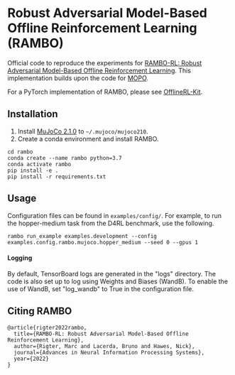 # Robust Adversarial Model-Based Offline Reinforcement Learning (RAMBO)

Official code to reproduce the experiments for [RAMBO-RL: Robust Adversarial Model-Based Offline Reinforcement Learning](https://arxiv.org/abs/2204.12581). This implementation builds upon the code for [MOPO](https://github.com/tianheyu927/mopo).

For a PyTorch implementation of RAMBO, please see [OfflineRL-Kit](https://github.com/yihaosun1124/OfflineRL-Kit).

## Installation
1. Install [MuJoCo 2.1.0](https://github.com/deepmind/mujoco/releases) to `~/.mujoco/mujoco210`.
2. Create a conda environment and install RAMBO.
```
cd rambo
conda create --name rambo python=3.7
conda activate rambo
pip install -e .
pip install -r requirements.txt
```

## Usage
Configuration files can be found in `examples/config/`. For example, to run the hopper-medium task from the D4RL benchmark, use the following.

```
rambo run_example examples.development --config examples.config.rambo.mujoco.hopper_medium --seed 0 --gpus 1
```


#### Logging

By default, TensorBoard logs are generated in the "logs" directory. The code is also set up to log using Weights and Biases (WandB). To enable the use of WandB, set "log_wandb" to True in the configuration file.


## Citing RAMBO

```
@article{rigter2022rambo,
  title={RAMBO-RL: Robust Adversarial Model-Based Offline Reinforcement Learning},
  author={Rigter, Marc and Lacerda, Bruno and Hawes, Nick},
  journal={Advances in Neural Information Processing Systems},
  year={2022}
}
```
